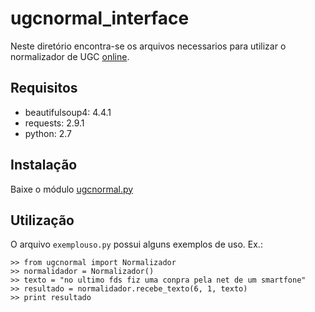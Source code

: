 # ugcnormal_interface
Neste diretório encontra-se os arquivos necessarios para utilizar o normalizador de UGC [online](http://143.107.183.175:13180/ugcnormal).

## Requisitos
* beautifulsoup4: 4.4.1
* requests: 2.9.1
* python: 2.7

## Instalação
Baixe o módulo [ugcnormal.py](https://github.com/thiagootuler/ugcnormal_interface/blob/master/ugcnormal.py)

## Utilização
O arquivo `exemplouso.py` possui alguns exemplos de uso. Ex.:
```
>> from ugcnormal import Normalizador
>> normalidador = Normalizador()
>> texto = "no ultimo fds fiz uma conpra pela net de um smartfone"
>> resultado = normalidador.recebe_texto(6, 1, texto)
>> print resultado
```
